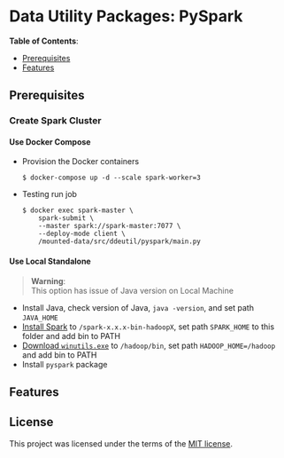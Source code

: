 # Data Utility Packages: PySpark

**Table of Contents**:

* [Prerequisites](#prerequisites)
* [Features](#features)

## Prerequisites

### Create Spark Cluster

#### Use Docker Compose

* Provision the Docker containers

  ```console
  $ docker-compose up -d --scale spark-worker=3
  ```

* Testing run job

  ```console
  $ docker exec spark-master \
      spark-submit \
      --master spark://spark-master:7077 \
      --deploy-mode client \
      /mounted-data/src/ddeutil/pyspark/main.py
  ```

#### Use Local Standalone

> **Warning**: \
> This option has issue of Java version on Local Machine

* Install Java, check version of Java, `java -version`, and set path `JAVA_HOME`
* [Install Spark](https://spark.apache.org/downloads.html) to `/spark-x.x.x-bin-hadoopX`,
  set path `SPARK_HOME` to this folder and add bin to PATH
* [Download `winutils.exe`](https://github.com/steveloughran/winutils/blob/master/hadoop-3.0.0/bin/winutils.exe)
  to `/hadoop/bin`, set path `HADOOP_HOME=/hadoop` and add bin to PATH
* Install `pyspark` package

## Features

## License

This project was licensed under the terms of the [MIT license](LICENSE).
